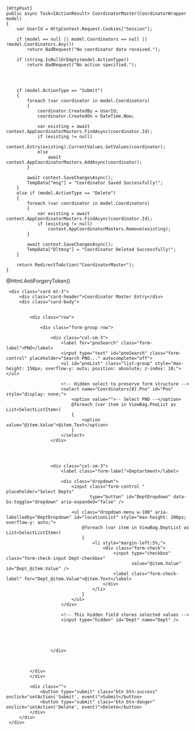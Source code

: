     [HttpPost]
    public async Task<IActionResult> CoordinatorMaster(CoordinatorWrapper model)
    {
        var UserId = HttpContext.Request.Cookies["Session"];

        if (model == null || model.Coordinators == null || !model.Coordinators.Any())
            return BadRequest("No coordinator data received.");

        if (string.IsNullOrEmpty(model.ActionType))
            return BadRequest("No action specified.");




        if (model.ActionType == "Submit")
        {
            foreach (var coordinator in model.Coordinators)
            {
                coordinator.CreatedBy = UserId;
                coordinator.CreatedOn = DateTime.Now;

                var existing = await context.AppCoordinatorMasters.FindAsync(coordinator.Id);
                if (existing != null)
                    context.Entry(existing).CurrentValues.SetValues(coordinator);
                else
                    await context.AppCoordinatorMasters.AddAsync(coordinator);
            }

            await context.SaveChangesAsync();
            TempData["msg"] = "Coordinator Saved Successfully!";
        }
        else if (model.ActionType == "Delete")
        {
            foreach (var coordinator in model.Coordinators)
            {
                var existing = await context.AppCoordinatorMasters.FindAsync(coordinator.Id);
                if (existing != null)
                    context.AppCoordinatorMasters.Remove(existing);
            }

            await context.SaveChangesAsync();
            TempData["Dltmsg"] = "Coordinator Deleted Successfully!";
        }

        return RedirectToAction("CoordinatorMaster");
    }

 <form asp-action="CoordinatorMaster" asp-controller="Master" method="post">
     @Html.AntiForgeryToken()
     <input type="hidden" name="ActionType" id="actionType" />
     <input type="hidden" name="Coordinators[0].Id" id="Id" value="@Model.Id" />
     <input type="hidden" name="Coordinators[0].CreatedBy" id="CreatedBy" value="@ViewBag.CreatedBy" />
     <input type="hidden" name="Coordinators[0].CreatedOn" id="CreatedOn" value="@Model.CreatedOn" />

     <div class="card mt-3">
         <div class="card-header">Coordinator Master Entry</div>
         <div class="card-body">


             <div class="row">

                 <div class="form-group row">

                     <div class="col-sm-3">
                         <label for="pnoSearch" class="form-label">PNO</label>
                         <input type="text" id="pnoSearch" class="form-control" placeholder="Search PNO..." autocomplete="off">
                         <ul id="pnoList" class="list-group" style="max-height: 150px; overflow-y: auto; position: absolute; z-index: 10;"></ul>

                         <!-- Hidden select to preserve form structure -->
                         <select name="Coordinators[0].Pno" id="Pno" style="display: none;">
                             <option value="">-- Select PNO --</option>
                             @foreach (var item in ViewBag.PnoList as List<SelectListItem>)
                             {
                                 <option value="@item.Value">@item.Text</option>
                             }
                         </select>
                     </div>




                     <div class="col-sm-3">
                         <label class="form-label">Deptartment</label>

                         <div class="dropdown">
                             <input class="form-control " placeholder="Select Depts"
                                    type="button" id="DeptDropdown" data-bs-toggle="dropdown" aria-expanded="false" />

                             <ul class="dropdown-menu w-100" aria-labelledby="DeptDropdown" id="locationList" style="max-height: 200px; overflow-y: auto;">
                                 @foreach (var item in ViewBag.DeptList as List<SelectListItem>)
                                 {
                                     <li style="margin-left:5%;">
                                         <div class="form-check">
                                             <input type="checkbox" class="form-check-input Dept-checkbox"
                                                    value="@item.Value" id="Dept_@item.Value" />
                                             <label class="form-check-label" for="Dept_@item.Value">@item.Text</label>
                                         </div>
                                     </li>
                                 }
                             </ul>
                         </div>

                         <!-- This hidden field stores selected values -->
                         <input type="hidden" id="Dept" name="Dept" />





                     </div>



             </div>
             </div>

             <div class="">
                 <button type="submit" class="btn btn-success" onclick="setAction('Submit', event)">Submit</button>
                 <button type="submit" class="btn btn-danger" onclick="setAction('Delete', event)">Delete</button>
             </div>
         </div>
     </div>
 </form>
